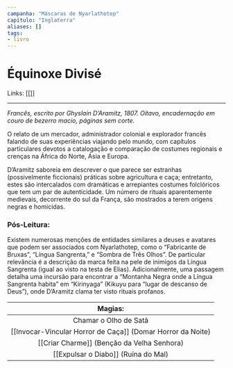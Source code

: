 ```yaml
---
campanha: "Máscaras de Nyarlathotep"
capítulo: "Inglaterra"
aliases: []
tags: 
- livro
---
```


# Équinoxe Divisé

Links: [[]]

---
*Francês, escrito por Ghyslain D’Aramitz, 1807. Oitavo, encadernação em couro de bezerro macio, páginas sem corte.*

O relato de um mercador, administrador colonial e explorador francês falando de suas experiências viajando pelo mundo, com capítulos particulares devotos a catalogação e comparação de costumes regionais e crenças na África do Norte, Ásia e Europa. 

D’Aramitz saboreia em descrever o que parece ser estranhas (possivelmente ficcionais) práticas sobre agricultura e caça; entretanto, estes são intercalados com dramáticas e arrepiantes costumes folclóricos que tem um par de autenticidade. Um número de rituais aparentemente medievais, decorrente do sul da França, são mostrados a terem origens negras e homicidas.

### **Pós-Leitura**: 
Existem numerosas menções de entidades similares a deuses e avatares que podem ser associados com Nyarlathotep, como o “Fabricante de Bruxas”, “Língua Sangrenta,” e “Sombra de Três Olhos”. De particular relevância é a descrição da marca feita na pele de inimigos da Língua Sangrenta (igual ao visto na testa de Elias). Adicionalmente, uma passagem detalha uma incursão para encontrar a “Montanha Negra onde a Língua Sangrenta habita” em “Kirinyaga” (Kikuyu para “lugar de descanso de Deus”), onde D’Aramitz clama ter visto rituais profanos.


|                         **Magias:**                         |
|:-----------------------------------------------------------:|
|                    Chamar o Olho de Satã                    |
| [[Invocar-Vincular Horror de Caça]] (Domar Horror da Noite) |
|         [[Criar Charme]] (Benção da Velha Senhora)          |
| [[Expulsar o Diabo]] (Ruína do Mal)                                                            |
